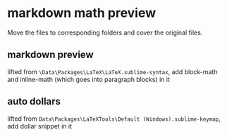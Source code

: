 # markdown math preview

Move the files to corresponding folders and cover the original files.


## markdown preview

lifted from `\Data\Packages\LaTeX\LaTeX.sublime-syntax`, add block-math and inline-math (which goes into paragraph blocks) in it

## auto dollars

lifted from `Data\Packages\LaTeXTools\Default (Windows).sublime-keymap`, add dollar snippet in it
